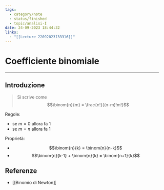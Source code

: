 ```yaml
---
tags:
  - category/note
  - status/finished
  - topic/analisi-I
date: 24-09-2023 18:44:32
links:
  - "[[Lecture 22092023133316]]"
---
```

# Coefficiente binomiale
---
## Introduzione
> Si scrive come
> $$\binom{n}{m} = \frac{n!}{(n-m)!m!}$$

Regole:
- se $m=0$ allora fa 1
- se $m = n$ allora fa 1

Proprietà:
- $$\binom{n}{k} = \binom{n}{n-k}$$
- $$\binom{n}{k-1} + \binom{n}{k} = \binom{n+1}{k}$$
## Referenze
- [[Binomio di Newton]]
